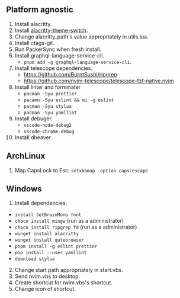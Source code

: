 ## Platform agnostic
1. Install alacritty.
2. Install [alacritty-theme-switch]("https://github.com/tichopad/alacritty-theme-switch").
3. Change alacritty_path's value appropriately in utils.lua.
4. Install ctags-git.
5. Run PackerSync when fresh install.
6. Install graphql-language-service-cli.
   - `pnpm add -g graphql-language-service-cli`.   
7. Install telescope dependencies.
   - https://github.com/BurntSushi/ripgrep
   - https://github.com/nvim-telescope/telescope-fzf-native.nvim
8. Install linter and formmater
   - `pacman -Syu prettier`
   - `pacamn -Syu eslint && mi -g eslint`
   - `pacman -Syu stylua`
   - `pacman -Syu yamllint`
9. Install debuger.
   - `vscode-node-debug2`
   - `vscode-chrome-debug`
10. Install dbeaver

## ArchLinux   
1. Map CapsLock to Esc: `setxkbmap -option caps:escape`

## Windows
1. Install dependencies:
  - `install JetBrainMono font` 
  - `choco install mingw` (run as a administrator)
  - `choco install ripgrep fd` (run as a administrator)
  - `winget install alacritty`
  - `winget install qutebrowser`
  - `pnpm install -g eslint prettier`
  - `pip install --user yamllint`
  - `download stylua`
2. Change start path appropriately in start.vbs.
3. Send nvim.vbs to desktop.
4. Create shortcut for nvim.vbs's shortcut.
5. Change icon of shortcut.
